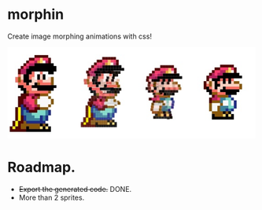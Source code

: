 # morphin
Create image morphing animations with css!

[![img2css](docs-assets/screenshot.jpg)](http://javier.xyz/morphin/)

# Roadmap.
* <s>Export the generated code.</s> DONE.
* More than 2 sprites.

